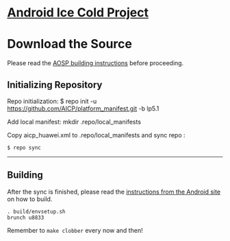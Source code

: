 [Android Ice Cold Project](http://aicp-rom.com)
====================================


Download the Source
===================

Please read the [AOSP building instructions](http://source.android.com/source/index.html) before proceeding.

Initializing Repository
-----------------------

Repo initialization:
    $ repo init -u https://github.com/AICP/platform_manifest.git -b lp5.1

Add local manifest:
    mkdir .repo/local_manifests
       
Copy aicp_huawei.xml to .repo/local_manifests and sync repo :

    $ repo sync

***

Building
--------

After the sync is finished, please read the [instructions from the Android site](http://s.android.com/source/building.html) on how to build.

    . build/envsetup.sh
    brunch u8833

Remember to `make clobber` every now and then!
